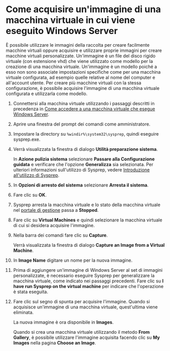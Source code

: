 <properties linkid="manage-windows-howto-capture-an-image" urlDisplayName="Capture an image" pageTitle="Capture an image of a virtual machine running Windows Server" metaKeywords="Azure capture image vm, capturing vm" description="Learn how to capture an image of an Azure virtual machine (VM) running Windows Server 2008 R2. " metaCanonical="" services="virtual-machines" documentationCenter="" title="How to Capture an Image of a Virtual Machine Running Windows Server" authors="kathydav" solutions="" manager="jeffreyg" editor="tysonn" />

Come acquisire un'immagine di una macchina virtuale in cui viene eseguito Windows Server
========================================================================================

È possibile utilizzare le immagini della raccolta per creare facilmente macchine virtuali oppure acquisire e utilizzare proprie immagini per creare macchine virtuali personalizzate. Un'immagine è un file del disco rigido virtuale (con estensione vhd) che viene utilizzato come modello per la creazione di una macchina virtuale. Un'immagine è un modello poiché a esso non sono associate impostazioni specifiche come per una macchina virtuale configurata, ad esempio quelle relative al nome del computer e all'account utente. Per creare più macchine virtuali con la stessa configurazione, è possibile acquisire l'immagine di una macchina virtuale configurata e utilizzarla come modello.

1.  Connettersi alla macchina virtuale utilizzando i passaggi descritti in precedenza in [Come accedere a una macchina virtuale che esegue Windows Server](http://www.windowsazure.com/en-us/manage/windows/how-to-guides/log-on-a-windows-vm/).

2.  Aprire una finestra del prompt dei comandi come amministratore.

3.  Impostare la directory su `%windir%\system32\sysprep`, quindi eseguire sysprep.exe.

4.  Verrà visualizzata la finestra di dialogo **Utilità preparazione sistema**.

    In **Azione pulizia sistema** selezionare **Passare alla Configurazione guidata** e verificare che l'opzione **Generalizza** sia selezionata. Per ulteriori informazioni sull'utilizzo di Sysprep, vedere [Introduzione all'utilizzo di Sysprep](http://technet.microsoft.com/en-us/library/bb457073.aspx).

5.  In **Opzioni di arresto del sistema** selezionare **Arresta il sistema**.

6.  Fare clic su **OK**.

7.  Sysprep arresta la macchina virtuale e lo stato della macchina virtuale nel [portale di gestione](http://manage.windowsazure.com) passa a **Stopped**.

8.  Fare clic su **Virtual Machines** e quindi selezionare la macchina virtuale di cui si desidera acquisire l'immagine.

9.  Nella barra dei comandi fare clic su **Capture**.

    Verrà visualizzata la finestra di dialogo **Capture an Image from a Virtual Machine**.

10. In **Image Name** digitare un nome per la nuova immagine.

11. Prima di aggiungere un'immagine di Windows Server al set di immagini personalizzate, è necessario eseguire Sysprep per generalizzare la macchina virtuale, come indicato nei passaggi precedenti. Fare clic su **I have run Sysprep on the virtual machine** per indicare che l'operazione è stata eseguita.

12. Fare clic sul segno di spunta per acquisire l'immagine. Quando si acquisisce un'immagine di una macchina virtuale, quest'ultima viene eliminata.

    La nuova immagine è ora disponibile in **Images**.

    Quando si crea una macchina virtuale utilizzando il metodo **From Gallery**, è possibile utilizzare l'immagine acquisita facendo clic su **My Images** nella pagina **Choose an Image**.


